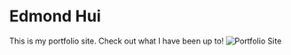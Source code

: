 # Edmond Hui

This is my portfolio site. Check out what I have been up to!
![Portfolio Site](https://edmondhui.com/)
